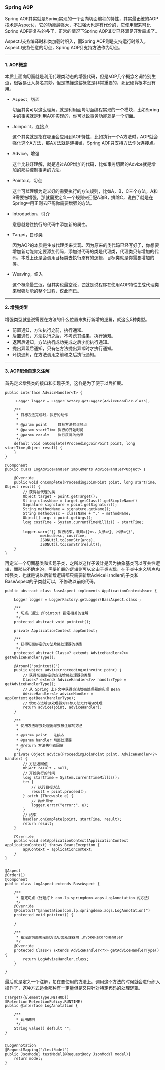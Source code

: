 ### Spring AOP

Spring AOP其实就是Spring实现的一个面向切面编程的特性，其实最正统的AOP技术是AspectJ，它的功能最强大，不过强大也是有代价的，它使用起来可比Spring AOP要复杂的多了，正常的情况下Spring AOP其实已经满足开发需求了。

AspectJ支持编译时和类加载时织入，而Spring AOP则是支持运行时织入，AspectJ支持任意的切点，Spring AOP只支持方法作为切点。


---


#### 1. AOP概念
本质上面向切面就是利用代理类动态的增强代码，但是AOP几个概念名词特别生涩，很容易让人莫名其妙。但是搞懂这些概念是非常重要的，死记硬背根本没有用。

- Aspect，切面

    切面其实可以这么理解，就是利用面向切面编程实现的一个模块，比如Spring中的事务就是利用AOP实现的，你可以说事务功能就是一个切面。

- Joinpoint，连接点

    这个其实就是指在哪里会应用到AOP特性，比如执行一个A方法时，AOP就会强化这个A方法，那A方法就是连接点，Spring AOP只支持方法作为连接点。

- Advice，增强

    这个比较好理解，就是通过AOP增加的代码，比如事务切面的Advice就是增加的那些控制事务的方法。

- Pointcut，切点

    这个可以理解为定义好的需要执行的方法规则，比如A，B，C三个方法，A和B需要被增强，那就需要定义一个规则来匹配A和B，排除C，说白了就是在Spring中用正则去匹配你需要增强的方法。

- Introduction，引介

    意思就是往执行的代码中添加新的属性。

- Target，目标类

    因为AOP的本质是生成代理类来实现，因为原来的类代码已经写好了，你想要增加新功能肯定要添加代码，添加过代码的类是代理类，代理类只有增加的代码，本质上还是会调用目标类去执行原有的逻辑，目标类就是你需要增加的类。

- Weaving，织入

    这个概念最生涩，但其实也最空泛，它就是说程序在使用AOP特性生成代理类来增强功能的整个过程，仅此而已。


---

#### 2. 增强类型

增强类型就是说需要在方法的什么位置来执行新增的逻辑，就这么5种类型。

- 前置通知，方法执行之前，执行通知。
- 后置通知，方法执行之后，不考虑其结果，执行通知。
- 返回后通知，方法执行成功完成之后才能执行通知。
- 抛出异常后通知，只有在方法抛出异常时才执行通知。
- 环绕通知，在方法调用之前和之后执行通知。


---


#### 3. AOP配合自定义注解

首先定义增强类的接口和实现子类，这样是为了便于以后扩展。

```
public interface AdviceHandler<T> {

     Logger logger = LoggerFactory.getLogger(AdviceHandler.class);

    /**
     * 目标方法完成时，执行的动作
     *
     * @param point     目标方法的连接点
     * @param startTime 执行的开始时间
     * @param result    执行获得的结果
     */
    default void onComplete(ProceedingJoinPoint point, long startTime,Object result) {
    }
}

@Component
public class LogAdviceHandler implements AdviceHandler<Object> {

    @Override
    public void onComplete(ProceedingJoinPoint point, long startTime, Object result) {
        // 获得被代理的类
        Object target = point.getTarget();
        String className = target.getClass().getSimpleName();
        Signature signature = point.getSignature();
        String methodName = signature.getName();
        String methodDesc = className + "." + methodName;
        Object[] args = point.getArgs();
        long costTime = System.currentTimeMillis() - startTime;

        logger.warn("{} 执行结束，耗时={}ms，入参={}, 出参={}",
                methodDesc, costTime,
                JSONUtil.toJsonStr(args),
                JSONUtil.toJsonStr(result));
    }
}
```

再定义一个切面基类和实现子类，之所以这样子设计是因为抽象基类可以写共性逻辑，而那些不确定的，需要扩展的逻辑则可以交由子类实现，在子类中定义切点和增强类，也就是说以后新增逻辑都只需要新增AdviceHandler的子类和BaseAspect的子类就可以，不修改以前的代码。

```
public abstract class BaseAspect implements ApplicationContextAware {

    Logger logger = LoggerFactory.getLogger(BaseAspect.class);

    /**
     * 切点，通过 @Pointcut 指定相关的注解
     */
    protected abstract void pointcut();

    private ApplicationContext appContext;

    /**
     * 获得切面绑定的方法增强处理器的类型
     */
    protected abstract Class<? extends AdviceHandler<?>> getAdviceHandlerType();

    @Around("pointcut()")
    public Object advice(ProceedingJoinPoint point) {
        // 获得切面绑定的方法增强处理器的类型
        Class<? extends AdviceHandler<?>> handlerType = getAdviceHandlerType();
        // 从 Spring 上下文中获得方法增强处理器的实现 Bean
        AdviceHandler<?> adviceHandler = appContext.getBean(handlerType);
        // 使用方法增强处理器对目标方法进行增强处理
        return advice(point, adviceHandler);
    }

    /**
     * 使用方法增强处理器增强被注解的方法
     *
     * @param point   连接点
     * @param handler 切面处理器
     * @return 方法执行返回值
     */
    private Object advice(ProceedingJoinPoint point, AdviceHandler<?> handler) {
        // 方法返回值
        Object result = null;
        // 开始执行的时间
        long startTime = System.currentTimeMillis();
        try {
            // 执行目标方法
            result = point.proceed();
        } catch (Throwable e) {
            // 抛出异常
            logger.error("error:", e);
        }
        // 结束
        handler.onComplete(point, startTime, result);
        return result;
    }

    @Override
    public void setApplicationContext(ApplicationContext applicationContext) throws BeansException {
        appContext = applicationContext;
    }
}


@Aspect
@Order(1)
@Component
public class LogAspect extends BaseAspect {

    /**
     * 指定切点（处理打上 com.lp.springdemo.aops.LogAnnotation 的方法）
     */
    @Override
    @Pointcut("@annotation(com.lp.springdemo.aops.LogAnnotation)")
    protected void pointcut() {

    }

    /**
     * 指定该切面绑定的方法切面处理器为 InvokeRecordHandler
     */
    @Override
    protected Class<? extends AdviceHandler<?>> getAdviceHandlerType() {
        return LogAdviceHandler.class;
    }

}
```

最后就是定义一个注解，加在要使用的方法上。调用这个方法的时候就会进行织入操作了，这种方式适合那种有一定量但是又只针对特定代码的处理逻辑。

```
@Target({ElementType.METHOD})
@Retention(RetentionPolicy.RUNTIME)
public @interface LogAnnotation {

    /**
     * 调用说明
     */
    String value() default "";
}


@LogAnnotation
@RequestMapping("/testModel")
public JsonModel testModel(@RequestBody JsonModel model){
    return model;
}
```
